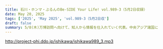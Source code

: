 ```yaml
---
title: 石川・ホンマ・ぶるんのBe-SIDE Your Life! vol.989-3（5月2日収録）
date: May 20, 2025
tags: ['2025', 'May 2025', 'vol.989-3（5月2日収']
draft: false
summary: 5/8(木)万博訪問へ向けて、知人から情報を仕入れていく代表。中央アジア諸国に関する見どころを聞き出し、行動計画に組み込んだ模様です。→この結果は、先行配信中の「990回ー3本目」で聴くことができます。これから万博に行こうとしている方々へ、参考になれば幸いです。（-人-）
---
```


http://project-phi.ddo.jp/ishikawa/ishikawa989_3.mp3